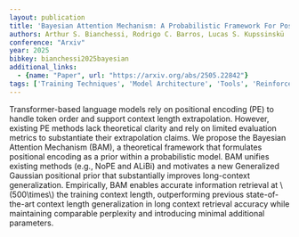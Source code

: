 ```yaml
---
layout: publication
title: 'Bayesian Attention Mechanism: A Probabilistic Framework For Positional Encoding And Context Length Extrapolation'
authors: Arthur S. Bianchessi, Rodrigo C. Barros, Lucas S. Kupssinskü
conference: "Arxiv"
year: 2025
bibkey: bianchessi2025bayesian
additional_links:
  - {name: "Paper", url: "https://arxiv.org/abs/2505.22842"}
tags: ['Training Techniques', 'Model Architecture', 'Tools', 'Reinforcement Learning', 'Pretraining Methods', 'Transformer', 'Applications', 'Attention Mechanism']
---
```

Transformer-based language models rely on positional encoding (PE) to handle token order and support context length extrapolation. However, existing PE methods lack theoretical clarity and rely on limited evaluation metrics to substantiate their extrapolation claims. We propose the Bayesian Attention Mechanism (BAM), a theoretical framework that formulates positional encoding as a prior within a probabilistic model. BAM unifies existing methods (e.g., NoPE and ALiBi) and motivates a new Generalized Gaussian positional prior that substantially improves long-context generalization. Empirically, BAM enables accurate information retrieval at \\(500\times\\) the training context length, outperforming previous state-of-the-art context length generalization in long context retrieval accuracy while maintaining comparable perplexity and introducing minimal additional parameters.
